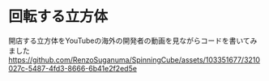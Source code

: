 # 回転する立方体
開店する立方体をYouTubeの海外の開発者の動画を見ながらコードを書いてみました
https://github.com/RenzoSuganuma/SpinningCube/assets/103351677/3210027c-5487-4fd3-8666-6b41e2f2ed5e
